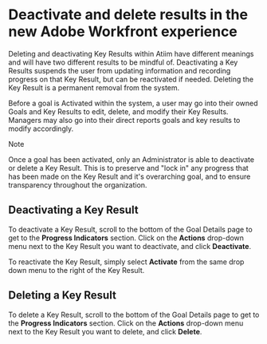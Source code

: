 

# Deactivate and delete results in the new Adobe Workfront experience

Deleting and deactivating Key Results within Atiim have different meanings and will have two different results to be mindful of. Deactivating a Key Results suspends the user from updating information and recording progress on that Key Result, but can be reactivated if needed. Deleting the Key Result is a permanent removal from the system.

Before a goal is Activated within the system, a user may go into their owned Goals and Key Results to edit, delete, and modify their Key Results. Managers may also go into their direct reports goals and key results to modify accordingly.

>[!NOTE]
>
>Once a goal has been activated, only an Administrator is able to deactivate or delete a Key Result. This is to preserve and "lock in" any progress that has been made on the Key Result and it's overarching goal, and to ensure transparency throughout the organization.

## Deactivating a Key Result

To deactivate a Key Result, scroll to the bottom of the Goal Details page to get to the **Progress Indicators** section. Click on the&nbsp;**Actions**&nbsp;drop-down menu next to the Key Result you want to deactivate, and click&nbsp;**Deactivate**.

To reactivate the Key Result, simply select **Activate** from the same drop down menu to the right of the Key Result.

## Deleting a Key Result

To delete a Key Result, scroll to the bottom of the Goal Details page to get to the **Progress Indicators** section. Click on the&nbsp;**Actions**&nbsp;drop-down menu next to the Key Result you want to delete, and click **Delete**.

&nbsp;
